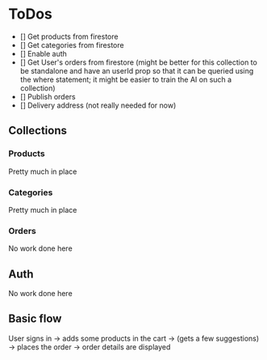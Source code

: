 # ToDos

- [] Get products from firestore
- [] Get categories from firestore
- [] Enable auth
- [] Get User's orders from firestore (might be better for this collection to be standalone and have an userId prop so that it can be queried using the where statement; it might be easier to train the AI on such a collection)
- [] Publish orders
- [] Delivery address (not really needed for now)

## Collections

### Products

Pretty much in place

### Categories

Pretty much in place

### Orders

No work done here

## Auth

No work done here

## Basic flow

User signs in -> adds some products in the cart -> (gets a few suggestions) -> places the order -> order details are displayed
